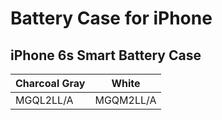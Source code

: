 # Battery Case for iPhone

## iPhone 6s Smart Battery Case

| Charcoal Gray | White |
|-----|-----|
| MGQL2LL/A | MGQM2LL/A |

